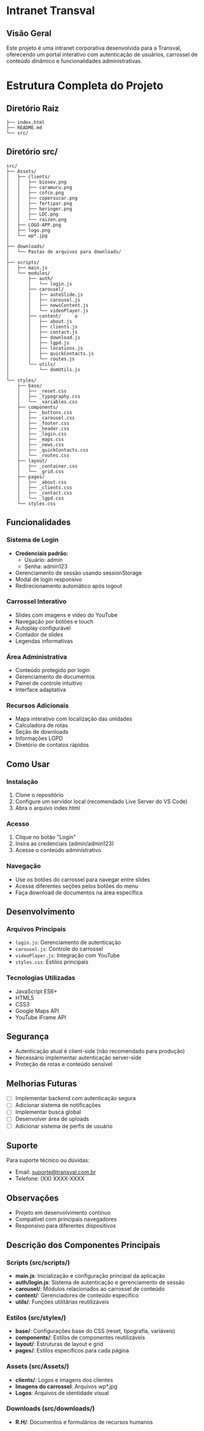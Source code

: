 # Intranet Transval

## Visão Geral
Este projeto é uma intranet corporativa desenvolvida para a Transval, oferecendo um portal interativo com autenticação de usuários, carrossel de conteúdo dinâmico e funcionalidades administrativas.

# Estrutura Completa do Projeto

## Diretório Raiz
```
├── index.html           
├── README.md             
└── src/                   
```

## Diretório src/
```
src/
├── Assets/              
│   ├── clients/         
│   │   ├── biosev.png
│   │   ├── caramuru.png
│   │   ├── cofco.png
│   │   ├── copersucar.png
│   │   ├── fertipar.png
│   │   ├── heringer.png
│   │   ├── LDC.png
│   │   └── raizen.png
│   ├── LOGO-APP.png     
│   ├── logo.png          
│   └── wp*.jpg           
│
├── downloads/             
│   └── Pastas de arquivos para downloads/              
│
├── scripts/              
│   ├── main.js          
│   └── modules/         
│       ├── auth/        
│       │   └── login.js
│       ├── carousel/    
│       │   ├── autoSlide.js
│       │   ├── carousel.js
│       │   ├── newsContent.js
│       │   └── videoPlayer.js
│       ├── content/     o
│       │   ├── about.js
│       │   ├── clients.js
│       │   ├── contact.js
│       │   ├── download.js
│       │   ├── lgpd.js
│       │   ├── locations.js
│       │   ├── quickContacts.js
│       │   └── routes.js
│       └── utils/       
│           └── domUtils.js
│
└── styles/              
    ├── base/           
    │   ├── _reset.css
    │   ├── _typography.css
    │   └── _variables.css
    ├── components/     
    │   ├── _buttons.css
    │   ├── _carousel.css
    │   ├── _footer.css
    │   ├── _header.css
    │   ├── _login.css
    │   ├── _maps.css
    │   ├── _news.css
    │   ├── _quickContacts.css
    │   └── _routes.css
    ├── layout/       
    │   ├── _container.css
    │   └── _grid.css
    ├── pages/         
    │   ├── _about.css
    │   ├── _clients.css
    │   ├── _contact.css
    │   └── _lgpd.css
    └── styles.css      
```
## Funcionalidades

### Sistema de Login
- **Credenciais padrão:**
  - Usuário: admin
  - Senha: admin123
- Gerenciamento de sessão usando sessionStorage
- Modal de login responsivo
- Redirecionamento automático após logout

### Carrossel Interativo
- Slides com imagens e vídeo do YouTube
- Navegação por botões e touch
- Autoplay configurável
- Contador de slides
- Legendas informativas

### Área Administrativa
- Conteúdo protegido por login
- Gerenciamento de documentos
- Painel de controle intuitivo
- Interface adaptativa

### Recursos Adicionais
- Mapa interativo com localização das unidades
- Calculadora de rotas
- Seção de downloads
- Informações LGPD
- Diretório de contatos rápidos

## Como Usar

### Instalação
1. Clone o repositório
2. Configure um servidor local (recomendado Live Server do VS Code)
3. Abra o arquivo index.html

### Acesso
1. Clique no botão "Login"
2. Insira as credenciais (admin/admin123)
3. Acesse o conteúdo administrativo

### Navegação
- Use os botões do carrossel para navegar entre slides
- Acesse diferentes seções pelos botões do menu
- Faça download de documentos na área específica

## Desenvolvimento

### Arquivos Principais
- `login.js`: Gerenciamento de autenticação
- `carousel.js`: Controle do carrossel
- `videoPlayer.js`: Integração com YouTube
- `styles.css`: Estilos principais

### Tecnologias Utilizadas
- JavaScript ES6+
- HTML5
- CSS3
- Google Maps API
- YouTube iFrame API

## Segurança
- Autenticação atual é client-side (não recomendado para produção)
- Necessário implementar autenticação server-side
- Proteção de rotas e conteúdo sensível

## Melhorias Futuras
- [ ] Implementar backend com autenticação segura
- [ ] Adicionar sistema de notificações
- [ ] Implementar busca global
- [ ] Desenvolver área de uploads
- [ ] Adicionar sistema de perfis de usuário

## Suporte
Para suporte técnico ou dúvidas:
- Email: suporte@transval.com.br
- Telefone: (XX) XXXX-XXXX

## Observações
- Projeto em desenvolvimento contínuo
- Compatível com principais navegadores
- Responsivo para diferentes dispositivos

## Descrição dos Componentes Principais

### Scripts (src/scripts/)
- **main.js**: Inicialização e configuração principal da aplicação
- **auth/login.js**: Sistema de autenticação e gerenciamento de sessão
- **carousel/**: Módulos relacionados ao carrossel de conteúdo
- **content/**: Gerenciadores de conteúdo específico
- **utils/**: Funções utilitárias reutilizáveis

### Estilos (src/styles/)
- **base/**: Configurações base do CSS (reset, tipografia, variáveis)
- **components/**: Estilos de componentes reutilizáveis
- **layout/**: Estruturas de layout e grid
- **pages/**: Estilos específicos para cada página

### Assets (src/Assets/)
- **clients/**: Logos e imagens dos clientes
- **Imagens do carrossel**: Arquivos wp*.jpg
- **Logos**: Arquivos de identidade visual

### Downloads (src/downloads/)
- **R.H/**: Documentos e formulários de recursos humanos